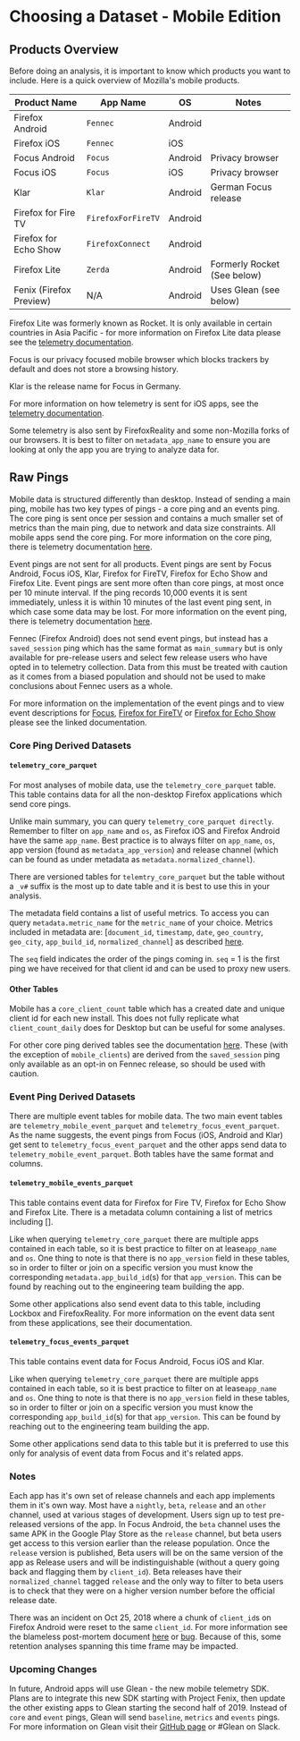 # Choosing a Dataset - Mobile Edition

## Products Overview

Before doing an analysis, it is important to know which products you want to include. Here is a quick overview of Mozilla's mobile products.


| Product Name           | App Name           | OS      | Notes                            |
| ---------------------- | ------------------ | ------- | -------------------------------- |
| Firefox Android        | `Fennec`           | Android |                                  |
| Firefox iOS            | `Fennec`           | iOS     |                                  |
| Focus Android          | `Focus`            | Android | Privacy browser                  |
| Focus iOS              | `Focus`            | iOS     | Privacy browser                  |
| Klar                   | `Klar`             | Android | German Focus release             |
| Firefox for Fire TV    | `FirefoxForFireTV` | Android |                                  |
| Firefox for Echo Show  | `FirefoxConnect`   | Android |                                  |
| Firefox Lite           | `Zerda`            | Android | Formerly Rocket (See below)      |
| Fenix (Firefox Preview)| N/A                | Android | Uses Glean (see below)           |

Firefox Lite was formerly known as Rocket. It is only available in certain countries in Asia Pacific - for more information on Firefox Lite data please see the [telemetry documentation](https://github.com/mozilla-tw/FirefoxLite/blob/master/docs/telemetry.md).

Focus is our privacy focused mobile browser which blocks trackers by default and does not store a browsing history.

Klar is the release name for Focus in Germany.

For more information on how telemetry is sent for iOS apps, see the [telemetry documentation](https://github.com/mozilla-mobile/telemetry-ios).  

Some telemetry is also sent by FirefoxReality and some non-Mozilla forks of our browsers.  It is best to filter on `metadata_app_name` to ensure you are looking at only the app you are trying to analyze data for.


## Raw Pings

Mobile data is structured differently than desktop. Instead of sending a main ping, mobile has two key types of pings - a core ping and an events ping. The core ping is sent once per session and contains a much smaller set of metrics than the main ping, due to network and data size constraints. All mobile apps send the core ping. For more information on the core ping, there is telemetry documentation [here](https://firefox-source-docs.mozilla.org/toolkit/components/telemetry/telemetry/data/core-ping.html).  

Event pings are not sent for all products. Event pings are sent by Focus Android, Focus iOS, Klar, Firefox for FireTV, Firefox for Echo Show and Firefox Lite. Event pings are sent more often than core pings, at most once per 10 minute interval.  If the ping records 10,000 events it is sent immediately, unless it is within 10 minutes of the last event ping sent, in which case some data may be lost.  For more information on the event ping, there is telemetry documentation [here](https://firefox-source-docs.mozilla.org/toolkit/components/telemetry/telemetry/data/event-ping.html).  

Fennec (Firefox Android) does not send event pings, but instead has a `saved_session` ping which has the same format as `main_summary` but is only available for pre-release users and select few release users who have opted in to telemetry collection.  Data from this must be treated with caution as it comes from a biased population and should not be used to make conclusions about Fennec users as a whole.  

For more information on the implementation of the event pings and to view event descriptions for [Focus](https://github.com/mozilla-mobile/focus-android/blob/master/docs/Telemetry.md), [Firefox for FireTV](https://github.com/mozilla-mobile/firefox-tv/blob/master/docs/telemetry.md) or [Firefox for Echo Show](https://github.com/mozilla-mobile/firefox-echo-show/blob/master/docs/telemetry.md) please see the linked documentation.


### Core Ping Derived Datasets

#### `telemetry_core_parquet`

For most analyses of mobile data, use the `telemetry_core_parquet` table. This table contains data for all the non-desktop Firefox applications which send core pings.

Unlike main summary, you can query `telemetry_core_parquet directly`. Remember to filter on `app_name` and `os`, as Firefox iOS and Firefox Android have the same `app_name`. Best practice is to always filter on `app_name`, `os`, app version (found as `metadata_app_version`) and release channel (which can be found as under metadata as `metadata.normalized_channel`).

There are versioned tables for `telemtry_core_parquet` but the table without a `_v#` suffix is the most up to date table and it is best to use this in your analysis.

The metadata field contains a list of useful metrics. To access you can query `metadata.metric_name` for the `metric_name` of your choice.  Metrics included in metadata are: [`document_id`, `timestamp`, `date`, `geo_country`, `geo_city`, `app_build_id`, `normalized_channel`] as described [here](https://github.com/mozilla-services/mozilla-pipeline-schemas/blob/dev/schemas/telemetry/core/core.9.parquetmr.txt).  

The `seq` field indicates the order of the pings coming in. `seq` = 1 is the first ping we have received for that client id and can be used to proxy new users.


#### Other Tables

Mobile has a `core_client_count` table which has a created date and unique client id for each new install. This does not fully replicate what `client_count_daily` does for Desktop but can be useful for some analyses.

For other core ping derived tables see the documentation [here](https://wiki.mozilla.org/Mobile/Metrics/Redash).  These (with the exception of `mobile_clients`) are derived from the `saved_session` ping only available as an opt-in on Fennec release, so should be used with caution.


### Event Ping Derived Datasets

There are multiple event tables for mobile data. The two main event tables are `telemetry_mobile_event_parquet` and `telemetry_focus_event_parquet`.  As the name suggests, the event pings from Focus (iOS, Android and Klar) get sent to `telemetry_focus_event_parquet` and the other apps send data to `telemetry_mobile_event_parquet`.  Both tables have the same format and columns.


#### `telemetry_mobile_events_parquet`

This table contains event data for Firefox for Fire TV, Firefox for Echo Show and Firefox Lite. There is a metadata column containing a list of metrics including [].  

Like when querying `telemetry_core_parquet` there are multiple apps contained in each table, so it is best practice to filter on at lease`app_name` and `os`.  One thing to note is that there is no `app_version` field in these tables, so in order to filter or join on a specific version you must know the corresponding `metadata.app_build_id`(s) for that `app_version`.  This can be found by reaching out to the engineering team building the app. 

Some other applications also send event data to this table, including Lockbox and FirefoxReality.  For more information on the event data sent from these applications, see their documentation. 

 
#### `telemetry_focus_events_parquet`

This table contains event data for Focus Android, Focus iOS and Klar.

Like when querying `telemetry_core_parquet` there are multiple apps contained in each table, so it is best practice to filter on at lease`app_name` and `os`.  One thing to note is that there is no `app_version` field in these tables, so in order to filter or join on a specific version you must know the corresponding `app_build_id`(s) for that `app_version`.  This can be found by reaching out to the engineering team building the app. 

Some other applications send data to this table but it is preferred to use this only for analysis of event data from Focus and it's related apps. 

### Notes

Each app has it's own set of release channels and each app implements them in it's own way.  Most have a `nightly`, `beta`, `release` and an `other` channel, used at various stages of development.  Users sign up to test pre-released versions of the app.  In Focus Android, the `beta` channel uses the same APK in the Google Play Store as the `release` channel, but beta users get access to this version earlier than the release population. Once the `release` version is published, Beta users will be on the same version of the app as Release users and will be indistinguishable (without a query going back and flagging them by `client_id`). Beta releases have their `normalized_channel` tagged `release` and the only way to filter to beta users is to check that they were on a higher version number before the official release date. 

There was an incident on Oct 25, 2018 where a chunk of `client_id`s on Firefox Android were reset to the same `client_id`.  For more information see the blameless post-mortem document [here](https://docs.google.com/document/d/1r1PDQnqhsrPkft0pB46v9uhXGxR_FzK4laKJLGttXdA) or [bug](https://bugzilla.mozilla.org/show_bug.cgi?id=1501329).  Because of this, some retention analyses spanning this time frame may be impacted.   

### Upcoming Changes

In future, Android apps will use Glean - the new mobile telemetry SDK. Plans are to integrate this new SDK starting with Project Fenix, then update the other existing apps to Glean starting the second half of 2019. Instead of `core` and `event` pings, Glean will send `baseline`, `metrics` and `events` pings. For more information on Glean visit their [GitHub page](https://github.com/mozilla-mobile/android-components/tree/master/components/service/glean/#contact) or #Glean on Slack.  
